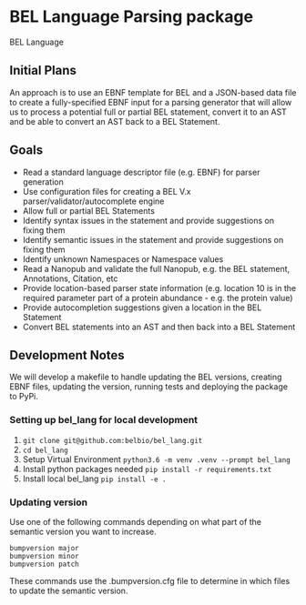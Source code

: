 # BEL Language Parsing package

BEL Language

## Initial Plans

An approach is to use an EBNF template for BEL and a JSON-based data file to create a fully-specified EBNF input for a parsing generator that will allow us to process a potential full or partial BEL statement, convert it to an AST and be able to convert an AST back to a BEL Statement.

## Goals

* Read a standard language descriptor file (e.g. EBNF) for parser generation
* Use configuration files for creating a BEL V.x parser/validator/autocomplete engine
* Allow full or partial BEL Statements
* Identify syntax issues in the statement and provide suggestions on fixing them
* Identify semantic issues in the statement and provide suggestions on fixing them
* Identify unknown Namespaces or Namespace values
* Read a Nanopub and validate the full Nanopub, e.g. the BEL statement, Annotations, Citation, etc
* Provide location-based parser state information (e.g. location 10 is in the required parameter part of a protein abundance - e.g. the protein value)
* Provide autocompletion suggestions given a location in the BEL Statement
* Convert BEL statements into an AST and then back into a BEL Statement


## Development Notes

We will develop a makefile to handle updating the BEL versions, creating EBNF files,
updating the version, running tests and deploying the package to PyPi.

### Setting up bel_lang for local development

1. `git clone git@github.com:belbio/bel_lang.git`
1. `cd bel_lang`
1. Setup Virtual Environment `python3.6 -m venv .venv --prompt bel_lang`
1. Install python packages needed `pip install -r requirements.txt`
1. Install local bel_lang `pip install -e .`

### Updating version

Use one of the following commands depending on what part of the semantic version you
want to increase.

    bumpversion major
    bumpversion minor
    bumpversion patch

These commands use the .bumpversion.cfg file to determine in which files to update the
semantic version.
